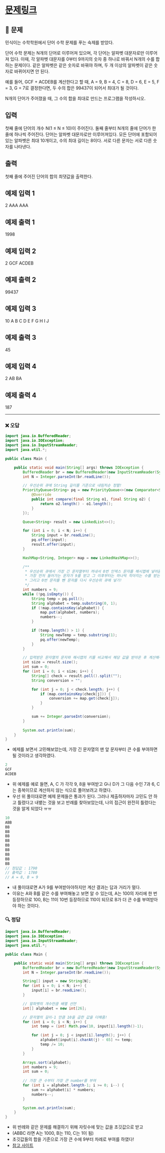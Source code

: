 # [문제링크](https://www.acmicpc.net/problem/1339)

## 📝 문제

민식이는 수학학원에서 단어 수학 문제를 푸는 숙제를 받았다.

단어 수학 문제는 N개의 단어로 이루어져 있으며, 각 단어는 알파벳 대문자로만 이루어져 있다. 이때, 각 알파벳 대문자를 0부터 9까지의 숫자 중 하나로 바꿔서 N개의 수를 합하는 문제이다. 같은 알파벳은 같은 숫자로 바꿔야 하며, 두 개 이상의 알파벳이 같은 숫자로 바뀌어지면 안 된다.

예를 들어, GCF + ACDEB를 계산한다고 할 때, A = 9, B = 4, C = 8, D = 6, E = 5, F = 3, G = 7로 결정한다면, 두 수의 합은 99437이 되어서 최대가 될 것이다.

N개의 단어가 주어졌을 때, 그 수의 합을 최대로 만드는 프로그램을 작성하시오.

## 입력

첫째 줄에 단어의 개수 N(1 ≤ N ≤ 10)이 주어진다. 둘째 줄부터 N개의 줄에 단어가 한 줄에 하나씩 주어진다. 단어는 알파벳 대문자로만 이루어져있다. 모든 단어에 포함되어 있는 알파벳은 최대 10개이고, 수의 최대 길이는 8이다. 서로 다른 문자는 서로 다른 숫자를 나타낸다.

## 출력

첫째 줄에 주어진 단어의 합의 최댓값을 출력한다.

## 예제 입력 1 

2
AAA
AAA

## 예제 출력 1 

1998

## 예제 입력 2

2
GCF
ACDEB

## 예제 출력 2 

99437

## 예제 입력 3 

10
A
B
C
D
E
F
G
H
I
J

## 예제 출력 3

45

## 예제 입력 4 

2
AB
BA

## 예제 출력 4 

187

---

### ❌ 오답

```java
import java.io.BufferedReader;
import java.io.IOException;
import java.io.InputStreamReader;
import java.util.*;

public class Main {

    public static void main(String[] args) throws IOException {
        BufferedReader br = new BufferedReader(new InputStreamReader(System.in));
        int N = Integer.parseInt(br.readLine());

        // 우선순위 큐에 String 길이를 기준으로 내림차순 정렬!
        PriorityQueue<String> pq = new PriorityQueue<>(new Comparator<String>() {
            @Override
            public int compare(final String o1, final String o2) {
                return o2.length() - o1.length();
            }
        });

        Queue<String> result = new LinkedList<>();

        for (int i = 0; i < N; i++) {
            String input = br.readLine();
            pq.offer(input);
            result.offer(input);
        }

        HashMap<String, Integer> map = new LinkedHashMap<>();

        /**
         * 우선순위 큐에서 가장 긴 문자열부터 꺼내서 0번 인덱스 문자를 해시맵에 넣어줌!
         * 가장 먼저 들어가는 문자가 9를 받고 그 이후부터는 하나씩 작아지는 수를 받는다.
         * 그리고 0번 문자를 뺀 문자를 다시 우선순위 큐에 넣기!
         */
        int numbers = 9;
        while (!pq.isEmpty()) {
            String temp = pq.poll();
            String alphabet = temp.substring(0, 1);
            if (!map.containsKey(alphabet)) {
                map.put(alphabet, numbers);
                numbers--;
            }

            if (temp.length() > 1) {
                String newTemp = temp.substring(1);
                pq.offer(newTemp);
            }
        }

        // 입력받은 문자열의 문자와 해시맵의 키를 비교해서 해당 값을 받아온 후 계산해주기
        int size = result.size();
        int sum = 0;
        for (int i = 0; i < size; i++) {
            String[] check = result.poll().split("");
            String conversion = "";

            for (int j = 0; j < check.length; j++) {
                if (map.containsKey(check[j])) {
                    conversion += map.get(check[j]);
                }
            }

            sum += Integer.parseInt(conversion);
        }
        
        System.out.println(sum);
    }
}
```
- 예제를 보면서 고민해보았는데, 가장 긴 문자열의 맨 앞 문자부터 큰 수를 부여하면 될 것이라고 생각하였다.

```java
2
GCF
ACDEB
```
- 위 예제를 예로 들면, A, C 가 각각 9, 8을 부여받고 G나 D가 그 다음 수인 7과 6, C는 중복이므로 계산하지 않는 식으로 풀어보려고 하였다.
- 우선 위 풀이대로면 예제 문제들은 통과가 된다. 그러나 제출하자마자 고민도 안 하고 틀렸다고 내뱉는 것을 보고 반례를 찾아보았는데, 나의 접근이 완전히 틀렸다는 것을 알게 되었다 ㅠㅠ

```java
10
ABB
BB
BB
BB
BB
BB
BB
BB
BB
BB
// 정답값 : 1790
// 출력값 : 1780
// A = 8, B = 9
```
- 내 풀이대로면 A가 9를 부여받아야하지만 계산 결과는 답과 거리가 멀다.
- 이유는 A와 B를 같은 수를 부여해놓고 보면 알 수 있는데, A는 100의 자리에 한 번 등장하므로 100, B는 11이 10번 등장하므로 110이 되므로 B가 더 큰 수를 부여받아야 하는 것이다.

### 🔍 정답

```java
import java.io.BufferedReader;
import java.io.IOException;
import java.io.InputStreamReader;
import java.util.*;

public class Main {

    public static void main(String[] args) throws IOException {
        BufferedReader br = new BufferedReader(new InputStreamReader(System.in));
        int N = Integer.parseInt(br.readLine());

        String[] input = new String[N];
        for (int i = 0; i < N; i++) {
            input[i] = br.readLine();
        }

        // 알파벳의 개수만큼 배열 선언
        int[] alphabet = new int[26];

        // 문자열의 길이-1 만큼 10을 곱한 값을 더해줌!
        for (int i = 0; i < N; i++) {
            int temp = (int) Math.pow(10, input[i].length()-1);

            for (int j = 0; j < input[i].length(); j++) {
                alphabet[input[i].charAt(j) - 65] += temp;
                temp /= 10;
            }
        }

        Arrays.sort(alphabet);
        int numbers = 9;
        int sum = 0;
        
        // 가장 큰 수부터 가장 큰 number를 부여
        for (int i = alphabet.length-1; i >= 0; i--) {
            sum += alphabet[i] * numbers;
            numbers--;
        }

        System.out.println(sum);
    }
}
```
- 위 반례와 같은 문제를 해결하기 위해 자릿수에 맞는 값을 초깃값으로 받고
- (ABBC 라면 A는 1000, B는 110, C는 1이 됨) 
- 초깃값들의 합을 기준으로 가장 큰 수에 9부터 차례로 부여를 하였다!
- [참고 사이트](https://1-7171771.tistory.com/112)